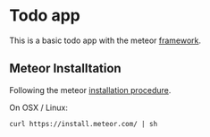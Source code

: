 # Todo app

This is a basic todo app with the meteor [framework](https://www.meteor.com/).

## Meteor Installtation

Following the meteor [installation procedure](https://www.meteor.com/install).

On OSX / Linux:

```
curl https://install.meteor.com/ | sh
```